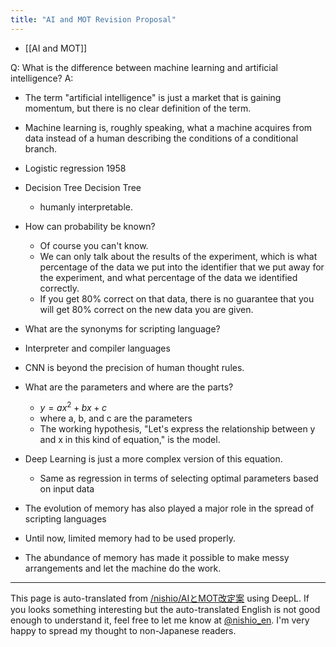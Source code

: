 ```yaml
---
title: "AI and MOT Revision Proposal"
---
```


- [[AI and MOT]]

Q: What is the difference between machine learning and artificial intelligence?
A:
- The term "artificial intelligence" is just a market that is gaining momentum, but there is no clear definition of the term.
- Machine learning is, roughly speaking, what a machine acquires from data instead of a human describing the conditions of a conditional branch.

- Logistic regression 1958
- Decision Tree Decision Tree
    - humanly interpretable.


- How can probability be known?
    - Of course you can't know.
    - We can only talk about the results of the experiment, which is what percentage of the data we put into the identifier that we put away for the experiment, and what percentage of the data we identified correctly.
    - If you get 80% correct on that data, there is no guarantee that you will get 80% correct on the new data you are given.

- What are the synonyms for scripting language?
- Interpreter and compiler languages

- CNN is beyond the precision of human thought rules.

- What are the parameters and where are the parts?
    - $y = a x^2 + b x + c$
    - where a, b, and c are the parameters
    - The working hypothesis, "Let's express the relationship between y and x in this kind of equation," is the model.
- Deep Learning is just a more complex version of this equation.
    - Same as regression in terms of selecting optimal parameters based on input data

- The evolution of memory has also played a major role in the spread of scripting languages
- Until now, limited memory had to be used properly.
- The abundance of memory has made it possible to make messy arrangements and let the machine do the work.


---
This page is auto-translated from [/nishio/AIとMOT改定案](https://scrapbox.io/nishio/AIとMOT改定案) using DeepL. If you looks something interesting but the auto-translated English is not good enough to understand it, feel free to let me know at [@nishio_en](https://twitter.com/nishio_en). I'm very happy to spread my thought to non-Japanese readers.